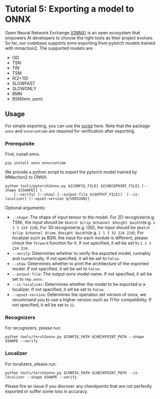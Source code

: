 # Tutorial 5: Exporting a model to ONNX

Open Neural Network Exchange [(ONNX)](https://onnx.ai/) is an open ecosystem that empowers AI developers to choose the right tools as their project evolves. So far, our codebase supports onnx exporting from pytorch models trained with mmaction2. The supported models are:

+ I3D
+ TSN
+ TIN
+ TSM
+ R(2+1)D
+ SLOWFAST
+ SLOWONLY
+ BMN
+ BSN(tem, pem)

## Usage
For simple exporting, you can use the [script](/tools/pytorch2onnx.py) here. Note that the package `onnx` and `onnxruntime` are required for verification after exporting.

### Prerequisite
First, install onnx.
```shell
pip install onnx onnxruntime
```

We provide a python script to export the pytorch model trained by MMaction2 to ONNX.
```shell
python tools/pytorch2onnx.py ${CONFIG_FILE} ${CHECKPOINT_FILE} [--shape ${SHAPE}] \
    [--verify] [--show] [--output-file ${OUTPUT_FILE}]  [--is-localizer] [--opset-version ${VERSION}]
```
Optional arguments:
+ `--shape`: The shape of input tensor to the model. For 2D recognizer(e.g. TSN), the input should be `$batch $clip $channel $height $width`(e.g. `1 1 3 224 224`); For 3D recognizer(e.g. I3D), the input should be `$batch $clip $channel $time $height $width`(e.g. `1 1 3 32 224 224`); For localizer such as BSN, the input for each module is different, please check the `forward` function for it. If not specified, it wll be set to `1 1 3 224 224`.
+ `--verify`: Determines whether to verify the exported model, runnably and numerically. If not specified, it wll be set to `False`.
+ `--show`: Determines whether to print the architecture of the exported model. If not specified, it wll be set to `False`.
+ `--output-file`: The output onnx model name. If not specified, it wll be set to `tmp.onnx`.
+ `--is-localizer`: Determines whether the model to be exported is a localizer. If not specified, it wll be set to `False`.
+ `--opset-version`: Determines the operation set version of onnx, we recommand you to use a higher version such as 11 for compatibility. If not specified, it wll be set to `11`.

### Recognizers
For recognizers, please run:
```shell
python tools/torch2onnx.py $CONFIG_PATH $CHECKPOINT_PATH --shape $SHAPE --verify
```

### Localizer
For localizers, please run:
```shell
python tools/torch2onnx.py $CONFIG_PATH $CHECKPOINT_PATH --is-localizer --shape $SHAPE --verify
```

Please fire an issue if you discover any checkpoints that are not perfectly exported or suffer some loss in accuracy.
